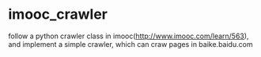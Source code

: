 # imooc_crawler
follow a python crawler class in imooc(http://www.imooc.com/learn/563), and implement a simple crawler, which can craw pages in baike.baidu.com
